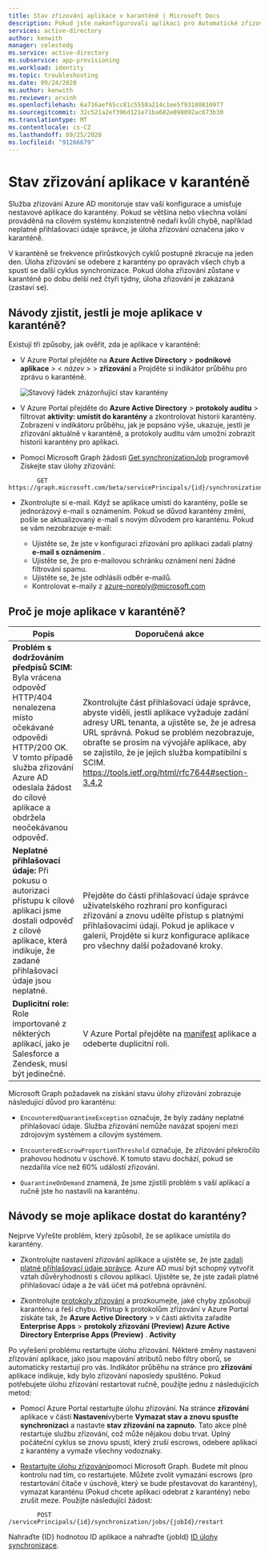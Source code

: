 ```yaml
---
title: Stav zřizování aplikace v karanténě | Microsoft Docs
description: Pokud jste nakonfigurovali aplikaci pro Automatické zřizování uživatelů, přečtěte si, co stav zřizování karantény znamená a jak ho vymazat.
services: active-directory
author: kenwith
manager: celestedg
ms.service: active-directory
ms.subservice: app-provisioning
ms.workload: identity
ms.topic: troubleshooting
ms.date: 09/24/2020
ms.author: kenwith
ms.reviewer: arvinh
ms.openlocfilehash: 6a716aef65cc81c5558a214c1ee5f93180810977
ms.sourcegitcommit: 32c521a2ef396d121e71ba682e098092ac673b30
ms.translationtype: MT
ms.contentlocale: cs-CZ
ms.lasthandoff: 09/25/2020
ms.locfileid: "91266679"
---
```

# <a name="application-provisioning-in-quarantine-status"></a>Stav zřizování aplikace v karanténě

Služba zřizování Azure AD monitoruje stav vaší konfigurace a umisťuje nestavové aplikace do karantény. Pokud se většina nebo všechna volání prováděná na cílovém systému konzistentně nedaří kvůli chybě, například neplatné přihlašovací údaje správce, je úloha zřizování označena jako v karanténě.

V karanténě se frekvence přírůstkových cyklů postupně zkracuje na jeden den. Úloha zřizování se odebere z karantény po opravách všech chyb a spustí se další cyklus synchronizace. Pokud úloha zřizování zůstane v karanténě po dobu delší než čtyři týdny, úloha zřizování je zakázaná (zastaví se).

## <a name="how-do-i-know-if-my-application-is-in-quarantine"></a>Návody zjistit, jestli je moje aplikace v karanténě?

Existují tři způsoby, jak ověřit, zda je aplikace v karanténě:
  
- V Azure Portal přejděte na **Azure Active Directory**  >  **podnikové aplikace**  >  &lt; *název* &gt;  >  **zřizování** a Projděte si indikátor průběhu pro zprávu o karanténě.   

  ![Stavový řádek znázorňující stav karantény](./media/application-provisioning-quarantine-status/progress-bar-quarantined.png)

- V Azure Portal přejděte do **Azure Active Directory**  >  **protokoly auditu** > filtrovat **aktivity: umístit do karantény** a zkontrolovat historii karantény. Zobrazení v indikátoru průběhu, jak je popsáno výše, ukazuje, jestli je zřizování aktuálně v karanténě, a protokoly auditu vám umožní zobrazit historii karantény pro aplikaci. 

- Pomocí Microsoft Graph žádosti [Get synchronizationJob](/graph/api/synchronization-synchronizationjob-get?tabs=http&view=graph-rest-beta) programově Získejte stav úlohy zřizování:

```microsoft-graph
        GET https://graph.microsoft.com/beta/servicePrincipals/{id}/synchronization/jobs/{jobId}/
```

- Zkontrolujte si e-mail. Když se aplikace umístí do karantény, pošle se jednorázový e-mail s oznámením. Pokud se důvod karantény změní, pošle se aktualizovaný e-mail s novým důvodem pro karanténu. Pokud se vám nezobrazuje e-mail:

  - Ujistěte se, že jste v konfiguraci zřizování pro aplikaci zadali platný **e-mail s oznámením** .
  - Ujistěte se, že pro e-mailovou schránku oznámení není žádné filtrování spamu.
  - Ujistěte se, že jste odhlásili odběr e-mailů.
  - Kontrolovat e-maily z azure-noreply@microsoft.com

## <a name="why-is-my-application-in-quarantine"></a>Proč je moje aplikace v karanténě?

|Popis|Doporučená akce|
|---|---|
|**Problém s dodržováním předpisů SCIM:** Byla vrácena odpověď HTTP/404 nenalezena místo očekávané odpovědi HTTP/200 OK. V tomto případě služba zřizování Azure AD odeslala žádost do cílové aplikace a obdržela neočekávanou odpověď.|Zkontrolujte část přihlašovací údaje správce, abyste viděli, jestli aplikace vyžaduje zadání adresy URL tenanta, a ujistěte se, že je adresa URL správná. Pokud se problém nezobrazuje, obraťte se prosím na vývojáře aplikace, aby se zajistilo, že je jejich služba kompatibilní s SCIM. https://tools.ietf.org/html/rfc7644#section-3.4.2 |
|**Neplatné přihlašovací údaje:** Při pokusu o autorizaci přístupu k cílové aplikaci jsme dostali odpověď z cílové aplikace, která indikuje, že zadané přihlašovací údaje jsou neplatné.|Přejděte do části přihlašovací údaje správce uživatelského rozhraní pro konfiguraci zřizování a znovu udělte přístup s platnými přihlašovacími údaji. Pokud je aplikace v galerii, Projděte si kurz konfigurace aplikace pro všechny další požadované kroky.|
|**Duplicitní role:** Role importované z některých aplikací, jako je Salesforce a Zendesk, musí být jedinečné. |V Azure Portal přejděte na [manifest](../develop/reference-app-manifest.md) aplikace a odeberte duplicitní roli.|

 Microsoft Graph požadavek na získání stavu úlohy zřizování zobrazuje následující důvod pro karanténu:

- `EncounteredQuarantineException` označuje, že byly zadány neplatné přihlašovací údaje. Služba zřizování nemůže navázat spojení mezi zdrojovým systémem a cílovým systémem.

- `EncounteredEscrowProportionThreshold` označuje, že zřizování překročilo prahovou hodnotu v úschově. K tomuto stavu dochází, pokud se nezdařila více než 60% událostí zřizování.

- `QuarantineOnDemand` znamená, že jsme zjistili problém s vaší aplikací a ručně jste ho nastavili na karanténu.

## <a name="how-do-i-get-my-application-out-of-quarantine"></a>Návody se moje aplikace dostat do karantény?

Nejprve Vyřešte problém, který způsobil, že se aplikace umístila do karantény.

- Zkontrolujte nastavení zřizování aplikace a ujistěte se, že jste [zadali platné přihlašovací údaje správce](../app-provisioning/configure-automatic-user-provisioning-portal.md#configuring-automatic-user-account-provisioning). Azure AD musí být schopný vytvořit vztah důvěryhodnosti s cílovou aplikací. Ujistěte se, že jste zadali platné přihlašovací údaje a že váš účet má potřebná oprávnění.

- Zkontrolujte [protokoly zřizování](../reports-monitoring/concept-provisioning-logs.md) a prozkoumejte, jaké chyby způsobují karanténu a řeší chybu. Přístup k protokolům zřizování v Azure Portal získáte tak, že **Azure Active Directory** &gt; v části aktivita zařadíte **Enterprise Apps** &gt; **protokoly zřizování (Preview) Azure Active Directory Enterprise Apps (Preview)** . **Activity**

Po vyřešení problému restartujte úlohu zřizování. Některé změny nastavení zřizování aplikace, jako jsou mapování atributů nebo filtry oborů, se automaticky restartují pro vás. Indikátor průběhu na stránce pro **zřizování** aplikace indikuje, kdy bylo zřizování naposledy spuštěno. Pokud potřebujete úlohu zřizování restartovat ručně, použijte jednu z následujících metod:  

- Pomocí Azure Portal restartujte úlohu zřizování. Na stránce **zřizování** aplikace v části **Nastavení**vyberte **Vymazat stav a znovu spusťte synchronizaci** a nastavte **stav zřizování** **na zapnuto**. Tato akce plně restartuje službu zřizování, což může nějakou dobu trvat. Úplný počáteční cyklus se znovu spustí, který zruší escrows, odebere aplikaci z karantény a vymaže všechny vodoznaky.

- [Restartujte úlohu zřizování](/graph/api/synchronization-synchronizationjob-restart?tabs=http&view=graph-rest-beta)pomocí Microsoft Graph. Budete mít plnou kontrolu nad tím, co restartujete. Můžete zvolit vymazání escrows (pro restartování čítače v úschově, který se bude přestavovat do karantény), vymazat karanténu (Pokud chcete aplikaci odebrat z karantény) nebo zrušit meze. Použijte následující žádost:
 
```microsoft-graph
        POST /servicePrincipals/{id}/synchronization/jobs/{jobId}/restart
```

Nahraďte {ID} hodnotou ID aplikace a nahraďte {jobId} [ID úlohy synchronizace](/graph/api/resources/synchronization-configure-with-directory-extension-attributes?tabs=http&view=graph-rest-beta#list-synchronization-jobs-in-the-context-of-the-service-principal).
